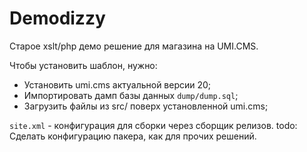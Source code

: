 # Demodizzy
Старое xslt/php демо решение для магазина на UMI.CMS.

Чтобы установить шаблон, нужно:
 * Установить umi.cms актуальной версии 20;
 * Импортировать дамп базы данных `dump/dump.sql`;
 * Загрузить файлы из src/ поверх установленной umi.cms;
 
 `site.xml` - конфигурация для сборки через сборщик релизов.
 todo: Сделать конфигурацию пакера, как для прочих решений.